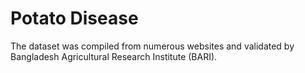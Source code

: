 # Potato Disease
The dataset was compiled from numerous websites and validated by Bangladesh Agricultural Research Institute (BARI).
